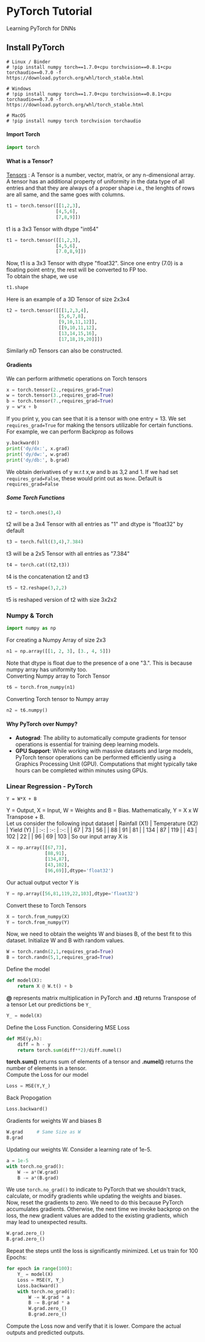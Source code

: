 # PyTorch Tutorial
Learning PyTorch for DNNs
## Install PyTorch
````
# Linux / Binder
# !pip install numpy torch==1.7.0+cpu torchvision==0.8.1+cpu torchaudio==0.7.0 -f https://download.pytorch.org/whl/torch_stable.html

# Windows
# !pip install numpy torch==1.7.0+cpu torchvision==0.8.1+cpu torchaudio==0.7.0 -f https://download.pytorch.org/whl/torch_stable.html

# MacOS
# !pip install numpy torch torchvision torchaudio

````

#### Import Torch
````python
import torch
````
#### What is a Tensor? 
[Tensors](https://pytorch.org/docs/stable/torch.html)
: A Tensor is a number, vector, matrix, or any n-dimensional array. A tensor has an additional property of uniformity in the data type of all entries and that they are always of a proper shape i.e., the lenghts of rows are all same, and the same goes with columns.        
````python
t1 = torch.tensor([[1,2,3],
                  [4,5,6],
                  [7,8,9]])
````
t1 is a 3x3 Tensor with dtype "int64" 
````python
t1 = torch.tensor([[1,2,3],
                  [4,5,6],
                  [7.0,8,9]])
````
Now, t1 is a 3x3 Tensor with dtype "float32". Since one entry (7.0) is a floating point entry, the rest will be converted to FP too.             
To obtain the shape, we use
````python
t1.shape
````
Here is an example of a 3D Tensor of size 2x3x4
````python
t2 = torch.tensor([[[1,2,3,4],
                   [5,6,7,8],
                   [9,10,11,12]],
                   [[9,10,11,12],
                   [13,14,15,16],
                   [17,18,19,20]]])
````
Similarly nD Tensors can also be constructed.         
#### Gradients
We can perform arithmetic operations on Torch tensors
````python
x = torch.tensor(2.,requires_grad=True)
w = torch.tensor(3.,requires_grad=True)
b = torch.tensor(7.,requires_grad=True)
y = w*x + b
````
If you print y, you can see that it is a tensor with one entry = 13. We set ````requires_grad=True```` for making the tensors utilizable for certain functions. For example, we can perform Backprop as follows       
````python
y.backward()
print('dy/dx:', x.grad)
print('dy/dw:', w.grad)
print('dy/db:', b.grad)
````
We obtain derivatives of y w.r.t x,w and b as 3,2 and 1. If we had set ````requires_grad=False````, these would print out as ````None````. Default is ````requires_grad=False````     
##### Some Torch Functions
````python
t2 = torch.ones(3,4)
````
t2 will be a 3x4 Tensor with all entries as "1" and dtype is "float32" by default
````python
t3 = torch.full((3,4),7.384)
````
t3 will be a 2x5 Tensor with all entries as "7.384"
````python
t4 = torch.cat((t2,t3))
````
t4 is the concatenation t2 and t3
````python
t5 = t2.reshape(3,2,2)
````
t5 is reshaped version of t2 with size 3x2x2
### Numpy & Torch
````python
import numpy as np
````
For creating a Numpy Array of size 2x3
````python
n1 = np.array([[1, 2, 3], [3., 4, 5]])
````
Note that dtype is float due to the presence of a one "3.". This is because numpy array has uniformity too.            
Converting Numpy array to Torch Tensor
````python
t6 = torch.from_numpy(n1)
````
Converting Torch tensor to Numpy array
````python
n2 = t6.numpy()
````
#### Why PyTorch over Numpy?
* **Autograd**: The ability to automatically compute gradients for tensor operations is essential for training deep learning models.            
* **GPU Support**: While working with massive datasets and large models, PyTorch tensor operations can be performed efficiently using a Graphics Processing Unit (GPU). Computations that might typically take hours can be completed within minutes using GPUs.

### Linear Regression - PyTorch
````
Y = W*X + B
````
Y = Output, X = Input, W = Weights and B = Bias. Mathematically, Y = X x W Transpose + B.       
Let us consider the following input dataset
| Rainfall (X1) | Temperature (X2) | Yield (Y) |
|      :-:      |      :-:         |      :-:  |
| 67 | 73 | 56 |
| 88 | 91 | 81 |
| 134 | 87 | 119 |
| 43 | 102 | 22 |
| 96 | 69 | 103 |
So our input array X is
````python
X = np.array([[67,73],
              [88,91],
              [134,87],
              [43,102],
              [96,69]],dtype='float32')
````
Our actual output vector Y is
````python
Y = np.array([56,81,119,22,103],dtype='float32')
````
Convert these to Torch Tensors
````python
X = torch.from_numpy(X)
Y = torch.from_numpy(Y)
````
Now, we need to obtain the weights W and biases B, of the best fit to this dataset. Initialize W and B with random values.
````python
W = torch.randn(2,1,requires_grad=True)
B = torch.randn(5,1,requires_grad=True)
````
Define the model
````python
def model(X):
    return X @ W.t() + b
````
**@** represents matrix multiplication in PyTorch and **.t()** returns Transpose of a tensor
Let our predictions be ````Y_````
````python
Y_ = model(X)
````
Define the Loss Function. Considering MSE Loss
````python
def MSE(y,h):
    diff = h - y
    return torch.sum(diff**2)/diff.numel()
````
**torch.sum()** returns sum of elements of a tensor and **.numel()** returns the number of elements in a tensor.                  
Compute the Loss for our model
````python
Loss = MSE(Y,Y_)
````
Back Propogation
````python
Loss.backward()
````
Gradients for weights W and biases B
````python
W.grad     # Same Size as W
B.grad
````
Updating our weights W. Consider a learning rate of 1e-5.
````python
a = 1e-5
with torch.no_grad():
    W -= a*(W.grad)
    B -= a*(B.grad) 
````
We use ````torch.no_grad()```` to indicate to PyTorch that we shouldn't track, calculate, or modify gradients while updating the weights and biases.        
Now, reset the gradients to zero. We need to do this because PyTorch accumulates gradients. Otherwise, the next time we invoke backprop on the loss, the new gradient values are added to the existing gradients, which may lead to unexpected results.
````python
W.grad.zero_()
B.grad.zero_()
````
Repeat the steps until the loss is significantly minimized. Let us train for 100 Epochs:
````python
for epoch in range(100):
    Y_ = model(X)
    Loss = MSE(Y, Y_)
    Loss.backward()
    with torch.no_grad():
        W -= W.grad * a
        B -= B.grad * a
        W.grad.zero_()
        B.grad.zero_()
````
Compute the Loss now and verify that it is lower. Compare the actual outputs and predicted outputs.
